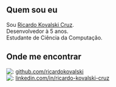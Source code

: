 ## Quem sou eu

Sou [Ricardo Kovalski Cruz](https://github.com/ricardokovalski/Resume/blob/master/pt-br.md#um-pouco-sobre-min).  
Desenvolvedor à 5 anos.  
Estudante de Ciência da Computação.  


## Onde me encontrar
  
![:](https://cdn4.iconfinder.com/data/icons/ionicons/512/icon-social-github-20.png) [github.com/ricardokovalski](https://github.com/ricardokovalski)  
![:](https://cdn2.iconfinder.com/data/icons/social-icon-3/512/social_style_3_in-20.png) [linkedin.com/in/ricardo-kovalski-cruz](https://www.linkedin.com/in/ricardo-kovalski-cruz/)
